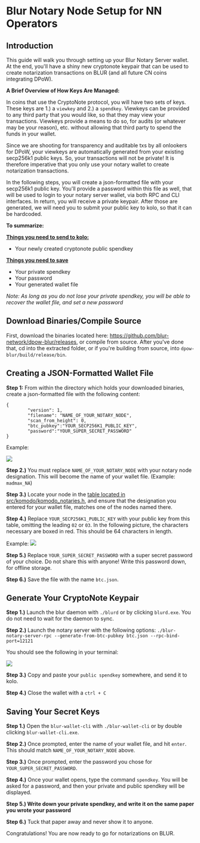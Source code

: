 # Blur Notary Node Setup for NN Operators

## Introduction

This guide will walk you through setting up your Blur Notary Server wallet.  At the end, you'll have a shiny new cryptonote keypair that can be used to create notarization transactions on BLUR (and all future CN coins integrating DPoW).

**A Brief Overview of How Keys Are Managed:** 

In coins that use the CryptoNote protocol, you will have two sets of keys.  These keys are 1.) a `viewkey` and 2.) a `spendkey`.  Viewkeys can be provided to any third party that you would like, so that they may view your transactions.  Viewkeys provide a means to do so, for audits (or whatever may be your reason), etc. without allowing that third party to spend the funds in your wallet.

Since we are shooting for transparency and auditable txs by all onlookers for DPoW, your viewkeys are automatically generated from your existing secp256k1 public keys.  So, your transactions will not be private! It is therefore imperative that you only use your notary wallet to create notarization transactions.

In the following steps, you will create a json-formatted file with your secp256k1 public key.  You'll provide a password within this file as well, that will be used to login to your notary server wallet, via both RPC and CLI interfaces.  In return, you will receive a private keypair.  After those are generated, we will need you to submit your public key to kolo, so that it can be hardcoded.

**To summarize:**

<u>**Things you need to send to kolo:**</u>
- Your newly created cryptonote public spendkey


<u>**Things you need to save**</u>
- Your private spendkey
- Your password
- Your generated wallet file

*Note: As long as you do not lose your private spendkey, you will be able to recover the wallet file, and set a new password*

## Download Binaries/Compile Source

First, download the binaries located here: https://github.com/blur-network/dpow-blur/releases, or compile from source. After you've done that, cd into the extracted folder, or if you're building from source, into `dpow-blur/build/release/bin`.


## Creating a JSON-Formatted Wallet File


**Step 1:** From within the directory which holds your downloaded binaries, create a json-formatted file with the following content: 


```
{
        "version": 1,
        "filename": "NAME_OF_YOUR_NOTARY_NODE",
        "scan_from_height": 0,
        "btc_pubkey":"YOUR_SECP256K1_PUBLIC_KEY",
        "password":"YOUR_SUPER_SECRET_PASSWORD"
}
```

Example:

![](https://i.ibb.co/BswkG8r/nn-4.png)


**Step 2.)** You must replace `NAME_OF_YOUR_NOTARY_NODE` with your notary node designation. This will become the name of your wallet file. (Example: `madmax_NA`)

**Step 3.)** Locate your node in the [table located in src/komodo/komodo_notaries.h](https://github.com/blur-network/dpow-blur/blob/dpow/src/komodo/komodo_notaries.h#L54), and ensure that the designation you entered for your wallet file, matches one of the nodes named there. 

**Step 4.)** Replace `YOUR_SECP256K1_PUBLIC_KEY` with your public key from this table, omitting the leading `02` or `03`.  In the following picture, the characters necessary are boxed in red.  This should be 64 characters in length. 

Example: ![](https://i.ibb.co/ScDYfb6/nn-1.png) 

**Step 5.)** Replace `YOUR_SUPER_SECRET_PASSWORD` with a super secret password of your choice.  Do not share this with anyone!  Write this password down, for offline storage. 

**Step 6.)** Save the file with the name `btc.json`. 


## Generate Your CryptoNote Keypair


**Step 1.)** Launch the blur daemon with `./blurd` or by clicking `blurd.exe`.  You do not need to wait for the daemon to sync. 

**Step 2.)** Launch the notary server with the following options: `./blur-notary-server-rpc --generate-from-btc-pubkey btc.json --rpc-bind-port=12121` 


You should see the following in your terminal: 

![](https://i.ibb.co/6Z8vdb7/nn-2.png)

**Step 3.)** Copy and paste your `public spendkey` somewhere, and send it to kolo. 

**Step 4.)** Close the wallet with a `ctrl + C` 


## Saving Your Secret Keys

**Step 1.)** Open the `blur-wallet-cli` with `./blur-wallet-cli` or by double clicking `blur-wallet-cli.exe`. 

**Step 2.)** Once prompted, enter the name of your wallet file, and hit `enter`.  This should match `NAME_OF_YOUR_NOTARY_NODE` above. 

**Step 3.)** Once prompted, enter the password you chose for `YOUR_SUPER_SECRET_PASSWORD`.  

**Step 4.)** Once your wallet opens, type the command `spendkey`.  You will be asked for a password, and then your private and public spendkey will be displayed. 

**Step 5.) Write down your private spendkey, and write it on the same paper you wrote your password** 

**Step 6.)** Tuck that paper away and never show it to anyone. 


Congratulations! You are now ready to go for notarizations on BLUR. 
